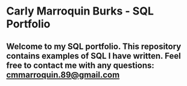 # Carly Marroquin Burks - SQL Portfolio

## Welcome to my SQL portfolio.  This repository contains examples of SQL I have written.  Feel free to contact me with any questions: cmmarroquin.89@gmail.com
